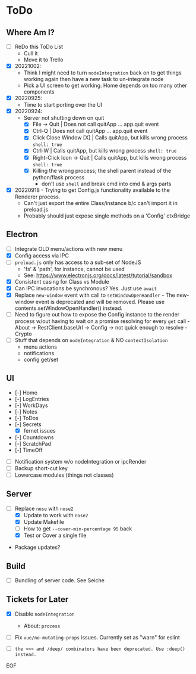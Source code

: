 # ToDo

## Where Am I?
* [ ] ReDo this ToDo List
  - Cull it
  - Move it to Trello
* [x] 20221002:
  - Think I might need to turn `nodeIntegration` back on to get things working again
    then have a new task to un-integrate node
  - Pick a UI screen to get working. Home depends on too many other components
* [x] 20220925:
  - Time to start porting over the UI
* [x] 20220924:
  - Server not shutting down on quit
    - [x] File -> Quit             | Does not call quitApp ... app.quit event
    - [x] Ctrl-Q                   | Does not call quitApp ... app.quit event
    - [x] Click Close Window [X]   | Calls quitApp, but kills wrong process `shell: true`
    - [x] Ctrl-W                   | Calls quitApp, but kills wrong process `shell: true`
    - [x] Right-Click Icon -> Quit | Calls quitApp, but kills wrong process `shell: true`
    - [x] Killing the wrong process; the shell parent instead of the python/flask process
      + don't use `shell` and break cmd into cmd & args parts
* [x] 20220918 - Trying to get Config.js functionality available to the Renderer process.
  - Can't just export the entire Class/instance b/c can't import it in preload.js
  - Probably should just expose single methods on a 'Config' ctxBridge

## Electron
* [ ] Integrate OLD menu/actions with new menu
* [x] Config access via IPC
* [ ] `preload.js` only has access to a sub-set of NodeJS
  - 'fs' & 'path', for instance, cannot be used
  - See: https://www.electronjs.org/docs/latest/tutorial/sandbox
* [x] Consistent casing for Class vs Module
* [x] Can IPC invocations be synchronous? Yes. Just use `await`
* [x] Replace `new-window` event with call to `setWindowOpenHandler`
      - The new-window event is deprecated and will be removed.
        Please use contents.setWindowOpenHandler() instead.
* [ ] Need to figure out how to expose the Config instance to the render process
      w/out having to wait on a promise resolving for every `get` call
      - About -> RestClient.baseUrl -> Config -> not quick enough to resolve
      - Crypto
* [ ] Stuff that depends on `nodeIntegration` & NO `contextIsolation`
  - menu actions
  - notifications
  - config get/set

## UI
* [-] Home
* [-] LogEntries
* [-] WorkDays
* [-] Notes
* [-] ToDos
* [-] Secrets
  - [x] fernet issues
* [-] Countdowns
* [-] ScratchPad
* [-] TimeOff
* [ ] Notification system w/o nodeIntegration or ipcRender
* [ ] Backup short-cut key
* [ ] Lowercase modules (things not classes)

## Server
* [ ] Replace `nose` with `nose2`
  * [x] Update to work with `nose2`
  * [x] Update Makefile
  * [ ] How to get `--cover-min-percentage 95` back
  * [x] Test or Cover a single file
* Package updates?


## Build
* [ ] Bundling of server code. See Seiche


## Tickets for Later
* [x] Disable `nodeIntegration`
  - About: `process`
* [ ] Fix `vue/no-mutating-props` issues. Currently set as "warn" for eslint
* [ ] `the >>> and /deep/ combinators have been deprecated. Use :deep() instead.`












EOF
